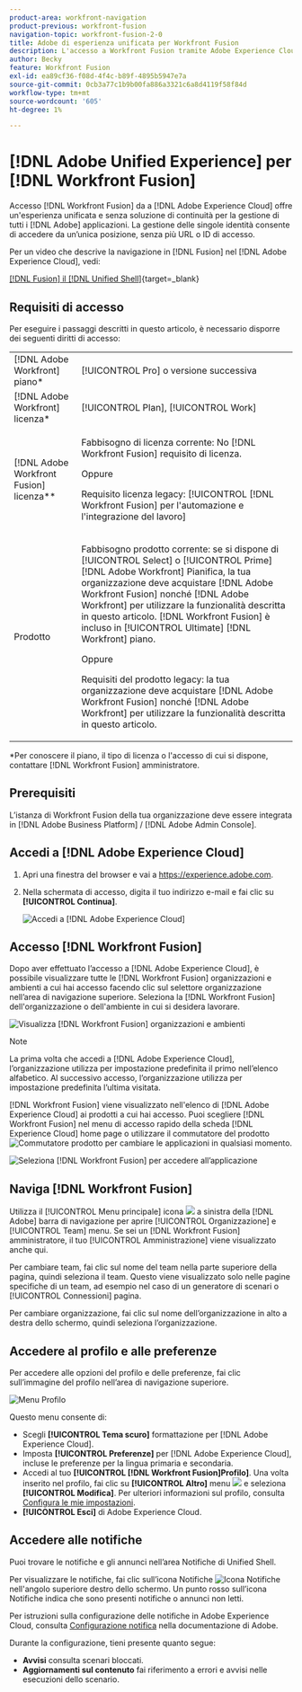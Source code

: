 ```yaml
---
product-area: workfront-navigation
product-previous: workfront-fusion
navigation-topic: workfront-fusion-2-0
title: Adobe di esperienza unificata per Workfront Fusion
description: L'accesso a Workfront Fusion tramite Adobe Experience Cloud offre un'esperienza unificata e senza soluzione di continuità per la gestione di tutte le applicazioni Adobe.
author: Becky
feature: Workfront Fusion
exl-id: ea89cf36-f08d-4f4c-b89f-4895b5947e7a
source-git-commit: 0cb3a77c1b9b00fa886a3321c6a8d4119f58f84d
workflow-type: tm+mt
source-wordcount: '605'
ht-degree: 1%

---
```


# [!DNL Adobe Unified Experience] per [!DNL Workfront Fusion]

Accesso [!DNL Workfront Fusion] da a [!DNL Adobe Experience Cloud] offre un&#39;esperienza unificata e senza soluzione di continuità per la gestione di tutti i [!DNL Adobe] applicazioni. La gestione delle singole identità consente di accedere da un’unica posizione, senza più URL o ID di accesso.

Per un video che descrive la navigazione in [!DNL Fusion] nel [!DNL Adobe Experience Cloud], vedi:

[[!DNL Fusion] il [!DNL Unified Shell]](https://video.tv.adobe.com/v/3412392/){target=_blank}

## Requisiti di accesso

Per eseguire i passaggi descritti in questo articolo, è necessario disporre dei seguenti diritti di accesso:

<table style="table-layout:auto"> 
 <col> 
 <col> 
 <tbody> 
  <tr> 
   <td role="rowheader">[!DNL Adobe Workfront] piano*</td> 
   <td> <p>[!UICONTROL Pro] o versione successiva</p> </td> 
  </tr> 
  <tr data-mc-conditions=""> 
   <td role="rowheader">[!DNL Adobe Workfront] licenza*</td> 
   <td> <p>[!UICONTROL Plan], [!UICONTROL Work]</p> </td> 
  </tr> 
  <tr> 
   <td role="rowheader">[!DNL Adobe Workfront Fusion] licenza**</td> 
   <td>
   <p>Fabbisogno di licenza corrente: No [!DNL Workfront Fusion] requisito di licenza.</p>
   <p>Oppure</p>
   <p>Requisito licenza legacy: [!UICONTROL [!DNL Workfront Fusion] per l'automazione e l'integrazione del lavoro] </p> 
  </tr> 
  <tr> 
   <td role="rowheader">Prodotto</td> 
   <td>
   <p>Fabbisogno prodotto corrente: se si dispone di [!UICONTROL Select] o [!UICONTROL Prime] [!DNL Adobe Workfront] Pianifica, la tua organizzazione deve acquistare [!DNL Adobe Workfront Fusion] nonché [!DNL Adobe Workfront] per utilizzare la funzionalità descritta in questo articolo. [!DNL Workfront Fusion] è incluso in [!UICONTROL Ultimate] [!DNL Workfront] piano.</p>
   <p>Oppure</p>
   <p>Requisiti del prodotto legacy: la tua organizzazione deve acquistare [!DNL Adobe Workfront Fusion] nonché [!DNL Adobe Workfront] per utilizzare la funzionalità descritta in questo articolo.</p>
   </td> 
  </tr> 
 </tbody> 
</table>
*Per conoscere il piano, il tipo di licenza o l'accesso di cui si dispone, contattare [!DNL Workfront Fusion] amministratore.

## Prerequisiti

L’istanza di Workfront Fusion della tua organizzazione deve essere integrata in [!DNL Adobe Business Platform] / [!DNL Adobe Admin Console].

## Accedi a [!DNL Adobe Experience Cloud]

1. Apri una finestra del browser e vai a <https://experience.adobe.com>.
1. Nella schermata di accesso, digita il tuo indirizzo e-mail e fai clic su **[!UICONTROL Continua]**.

   ![Accedi a [!DNL Adobe Experience Cloud]](assets/aec-login-page.png)

## Accesso [!DNL Workfront Fusion]

Dopo aver effettuato l’accesso a [!DNL Adobe Experience Cloud], è possibile visualizzare tutte le [!DNL Workfront Fusion] organizzazioni e ambienti a cui hai accesso facendo clic sul selettore organizzazione nell’area di navigazione superiore. Seleziona la [!DNL Workfront Fusion] dell&#39;organizzazione o dell&#39;ambiente in cui si desidera lavorare.

![Visualizza [!DNL Workfront Fusion] organizzazioni e ambienti](assets/aec-view-all-orgs.png)

>[!NOTE]
>
>La prima volta che accedi a [!DNL Adobe Experience Cloud], l’organizzazione utilizza per impostazione predefinita il primo nell’elenco alfabetico. Al successivo accesso, l’organizzazione utilizza per impostazione predefinita l’ultima visitata.

[!DNL Workfront Fusion] viene visualizzato nell&#39;elenco di [!DNL Adobe Experience Cloud] ai prodotti a cui hai accesso. Puoi scegliere [!DNL Workfront Fusion] nel menu di accesso rapido della scheda [!DNL Experience Cloud] home page o utilizzare il commutatore del prodotto ![Commutatore prodotto](assets/main-menu-icon.png) per cambiare le applicazioni in qualsiasi momento.

![Seleziona [!DNL Workfront Fusion] per accedere all’applicazione](assets/aec-product-switcher.png)

## Naviga [!DNL Workfront Fusion]

Utilizza il [!UICONTROL Menu principale] icona ![](assets/main-menu-icon-left-nav.png) a sinistra della [!DNL Adobe] barra di navigazione per aprire [!UICONTROL Organizzazione] e [!UICONTROL Team] menu. Se sei un [!DNL Workfront Fusion] amministratore, il tuo [!UICONTROL Amministrazione] viene visualizzato anche qui.

Per cambiare team, fai clic sul nome del team nella parte superiore della pagina, quindi seleziona il team. Questo viene visualizzato solo nelle pagine specifiche di un team, ad esempio nel caso di un generatore di scenari o [!UICONTROL Connessioni] pagina.

Per cambiare organizzazione, fai clic sul nome dell’organizzazione in alto a destra dello schermo, quindi seleziona l’organizzazione.

## Accedere al profilo e alle preferenze

Per accedere alle opzioni del profilo e delle preferenze, fai clic sull’immagine del profilo nell’area di navigazione superiore.

![Menu Profilo](assets/aec-profile-picture-menu.png)

Questo menu consente di:

* Scegli **[!UICONTROL Tema scuro]** formattazione per [!DNL Adobe Experience Cloud].
* Imposta **[!UICONTROL Preferenze]** per [!DNL Adobe Experience Cloud], incluse le preferenze per la lingua primaria e secondaria.
* Accedi al tuo **[!UICONTROL [!DNL Workfront Fusion]Profilo]**. Una volta inserito nel profilo, fai clic su **[!UICONTROL Altro]** menu ![](assets/more-icon.png) e seleziona **[!UICONTROL Modifica]**. Per ulteriori informazioni sul profilo, consulta [Configura le mie impostazioni](/help/quicksilver/workfront-basics/manage-your-account-and-profile/configuring-your-user-profile/configure-my-settings.md).
* **[!UICONTROL Esci]** di Adobe Experience Cloud.


## Accedere alle notifiche

Puoi trovare le notifiche e gli annunci nell’area Notifiche di Unified Shell.

Per visualizzare le notifiche, fai clic sull’icona Notifiche ![Icona Notifiche](assets/notifications-icon.png) nell&#39;angolo superiore destro dello schermo. Un punto rosso sull’icona Notifiche indica che sono presenti notifiche o annunci non letti.

Per istruzioni sulla configurazione delle notifiche in Adobe Experience Cloud, consulta [Configurazione notifica](https://experienceleague.adobe.com/docs/experience-manager-cloud-service/content/implementing/using-cloud-manager/notifications.html?lang=en#:~:text=You%20can%20customize%20how%20you,how%20you%20receive%20your%20notifications.) nella documentazione di Adobe.

Durante la configurazione, tieni presente quanto segue:

* **Avvisi** consulta scenari bloccati.
* **Aggiornamenti sul contenuto** fai riferimento a errori e avvisi nelle esecuzioni dello scenario.

